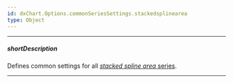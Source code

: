 ```yaml
---
id: dxChart.Options.commonSeriesSettings.stackedsplinearea
type: Object
---
```

---
##### shortDescription
Defines common settings for all [*stacked spline area* series](/api-reference/20%20Data%20Visualization%20Widgets/dxChart/5%20Series%20Types/StackedSplineAreaSeries '/Documentation/ApiReference/Data_Visualization_Widgets/dxChart/Series_Types/StackedSplineAreaSeries/').

---
